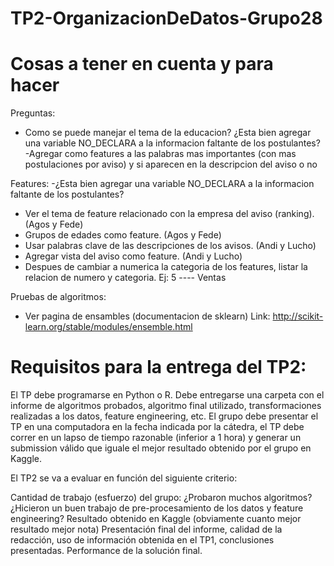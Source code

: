 # TP2-OrganizacionDeDatos-Grupo28

# Cosas a tener en cuenta y para hacer
  
  Preguntas:
  - Como se puede manejar el tema de la educacion? ¿Esta bien agregar una variable NO_DECLARA a la informacion faltante de los postulantes? 
  -Agregar como features a las palabras mas importantes (con mas postulaciones por aviso) y si aparecen en la descripcion del aviso o no

  Features:
  -¿Esta bien agregar una variable NO_DECLARA a la informacion faltante de los postulantes?
  - Ver el tema de feature relacionado con la empresa del aviso (ranking). (Agos y Fede)
  - Grupos de edades como feature. (Agos y Fede)
  - Usar palabras clave de las descripciones de los avisos. (Andi y Lucho)
  - Agregar vista del aviso como feature. (Andi y Lucho) 
  - Despues de cambiar a numerica la categoria de los features, listar la relacion de numero y categoria. Ej: 5 ---- Ventas
  
  Pruebas de algoritmos:
  - Ver pagina de ensambles (documentacion de sklearn) Link: http://scikit-learn.org/stable/modules/ensemble.html
  
# Requisitos para la entrega del TP2:

El TP debe programarse en Python o R.
Debe entregarse una carpeta con el informe de algoritmos probados, algoritmo final utilizado, transformaciones realizadas a los datos, feature engineering, etc. 
El grupo debe presentar el TP en una computadora en la fecha indicada por la cátedra, el TP debe correr en un lapso de tiempo razonable (inferior a 1 hora) y generar un submission válido que iguale el mejor resultado obtenido por el grupo en Kaggle.

El TP2 se va a evaluar en función del siguiente criterio:

Cantidad de trabajo (esfuerzo) del grupo: ¿Probaron muchos algoritmos? ¿Hicieron un buen trabajo de pre-procesamiento de los datos y feature engineering?
Resultado obtenido en Kaggle (obviamente cuanto mejor resultado mejor nota)
Presentación final del informe, calidad de la redacción, uso de información obtenida en el TP1, conclusiones presentadas.
Performance de la solución final.
  
